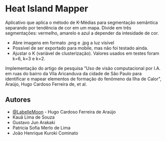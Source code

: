 
# Heat Island Mapper

Aplicativo que aplica o método de K-Médias para segmentação semântica separando por tendência de cor em um mapa. Divide em três segmentações: vermelho, amarelo e azul a depender da intesidade de cor.

* Abre imagens em formato .png e .jpg a luz visível
* Possível de ser exportado para mobile, mas não foi testado ainda.
* Ajustar o K (variável de clusterização). Valores usados em testes foram k=6, k=3 e k=2.

Implementação do artigo de pesquisa "Uso de visão computacional por I.A. em ruas do bairro da Vila Aricanduva da cidade de São Paulo para identificar e mapear elementos de formação do fenômeno da Ilha de Calor", Araújo, Hugo Cardoso Ferreira de, et al.


## Autores

- [@LabelleMoon](https://github.com/BelleMoon) - Hugo Cardoso Ferreira de Araújo
- Kauã Lima de Souza
- Gustavo Jun Arakaki
- Patricia Sofia Merlo de Lima
- João Henrique Kuroki Cominato
